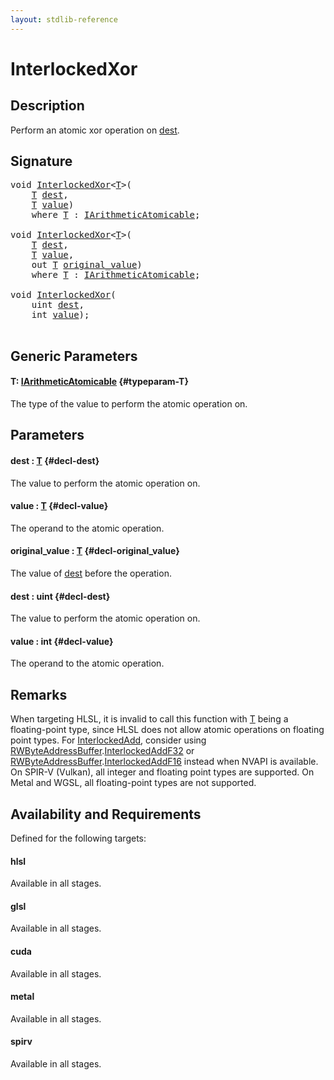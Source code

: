 ```yaml
---
layout: stdlib-reference
---
```


# InterlockedXor

## Description

Perform an atomic xor operation on <span class='code'><a href="/stdlib-reference/global-decls/interlockedxor-0b#decl-dest" class="code_param">dest</a></span>.



## Signature 

<pre>
<span class="code_keyword">void</span> <a href="/stdlib-reference/global-decls/interlockedxor-0b">InterlockedXor</a>&lt;<a href="/stdlib-reference/global-decls/interlockedxor-0b#typeparam-T" class="code_type">T</a>&gt;(
    <a href="/stdlib-reference/global-decls/interlockedxor-0b#typeparam-T" class="code_type">T</a> <a href="/stdlib-reference/global-decls/interlockedxor-0b#decl-dest" class="code_param">dest</a>,
    <a href="/stdlib-reference/global-decls/interlockedxor-0b#typeparam-T" class="code_type">T</a> <a href="/stdlib-reference/global-decls/interlockedxor-0b#decl-value" class="code_param">value</a>)
    <span class='code_keyword'>where</span> <a href="/stdlib-reference/global-decls/interlockedxor-0b#typeparam-T" class="code_type">T</a> : <a href="/stdlib-reference/interfaces/iarithmeticatomicable-01b/index" class="code_type">IArithmeticAtomicable</a>;

<span class="code_keyword">void</span> <a href="/stdlib-reference/global-decls/interlockedxor-0b">InterlockedXor</a>&lt;<a href="/stdlib-reference/global-decls/interlockedxor-0b#typeparam-T" class="code_type">T</a>&gt;(
    <a href="/stdlib-reference/global-decls/interlockedxor-0b#typeparam-T" class="code_type">T</a> <a href="/stdlib-reference/global-decls/interlockedxor-0b#decl-dest" class="code_param">dest</a>,
    <a href="/stdlib-reference/global-decls/interlockedxor-0b#typeparam-T" class="code_type">T</a> <a href="/stdlib-reference/global-decls/interlockedxor-0b#decl-value" class="code_param">value</a>,
    <span class="code_keyword">out</span> <a href="/stdlib-reference/global-decls/interlockedxor-0b#typeparam-T" class="code_type">T</a> <a href="/stdlib-reference/global-decls/interlockedxor-0b#decl-original_value" class="code_param">original_value</a>)
    <span class='code_keyword'>where</span> <a href="/stdlib-reference/global-decls/interlockedxor-0b#typeparam-T" class="code_type">T</a> : <a href="/stdlib-reference/interfaces/iarithmeticatomicable-01b/index" class="code_type">IArithmeticAtomicable</a>;

<span class="code_keyword">void</span> <a href="/stdlib-reference/global-decls/interlockedxor-0b">InterlockedXor</a>(
    <span class="code_keyword">uint</span> <a href="/stdlib-reference/global-decls/interlockedxor-0b#decl-dest" class="code_param">dest</a>,
    <span class="code_keyword">int</span> <a href="/stdlib-reference/global-decls/interlockedxor-0b#decl-value" class="code_param">value</a>);

</pre>

## Generic Parameters

#### T: [IArithmeticAtomicable](/stdlib-reference/interfaces/iarithmeticatomicable-01b/index) {#typeparam-T}
The type of the value to perform the atomic operation on.


## Parameters

#### dest  : [T](/stdlib-reference/global-decls/interlockedxor-0b#typeparam-T) {#decl-dest}
The value to perform the atomic operation on.

#### value  : [T](/stdlib-reference/global-decls/interlockedxor-0b#typeparam-T) {#decl-value}
The operand to the atomic operation.

#### original\_value  : [T](/stdlib-reference/global-decls/interlockedxor-0b#typeparam-T) {#decl-original_value}
The value of <span class='code'><a href="/stdlib-reference/global-decls/interlockedxor-0b#decl-dest" class="code_param">dest</a></span> before the operation.

#### dest  : uint {#decl-dest}
The value to perform the atomic operation on.

#### value  : int {#decl-value}
The operand to the atomic operation.


## Remarks
When targeting HLSL, it is invalid to call this function with <span class='code'><a href="/stdlib-reference/global-decls/interlockedxor-0b#typeparam-T" class="code_type">T</a></span> being a floating-point type, since
HLSL does not allow atomic operations on floating point types. For <span class='code'><a href="/stdlib-reference/global-decls/interlockedadd-0b">InterlockedAdd</a></span>, consider using
<span class='code'><a href="/stdlib-reference/types/rwbyteaddressbuffer-0126d/index" class="code_type">RWByteAddressBuffer</a>.<a href="/stdlib-reference/types/rwbyteaddressbuffer-0126d/interlockedaddf32-0be">InterlockedAddF32</a></span> or <span class='code'><a href="/stdlib-reference/types/rwbyteaddressbuffer-0126d/index" class="code_type">RWByteAddressBuffer</a>.<a href="/stdlib-reference/types/rwbyteaddressbuffer-0126d/interlockedaddf16-0be">InterlockedAddF16</a></span> instead when NVAPI is available.
On SPIR-V (Vulkan), all integer and floating point types are supported.
On Metal and WGSL, all floating-point types are not supported.


## Availability and Requirements

Defined for the following targets:

#### hlsl
Available in all stages.

#### glsl
Available in all stages.

#### cuda
Available in all stages.

#### metal
Available in all stages.

#### spirv
Available in all stages.



